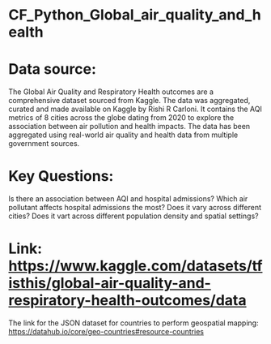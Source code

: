 # CF_Python_Global_air_quality_and_health
# Data source:
The Global Air Quality and Respiratory Health outcomes are a comprehensive dataset sourced from Kaggle. The data was aggregated, curated and made available on Kaggle by Rishi R Carloni. It contains the AQI metrics of 8 cities across the globe dating from 2020 to explore the association between air pollution and health impacts. The data has been aggregated using real-world air quality and health data from multiple government sources.

# Key Questions:
Is there an association between AQI and hospital admissions?
Which air pollutant affects hospital admissions the most?
Does it vary across different cities?
Does it vart across different population density and spatial settings?

# Link: https://www.kaggle.com/datasets/tfisthis/global-air-quality-and-respiratory-health-outcomes/data

The link for the JSON dataset for countries to perform geospatial mapping: https://datahub.io/core/geo-countries#resource-countries 
